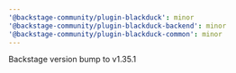 ```yaml
---
'@backstage-community/plugin-blackduck': minor
'@backstage-community/plugin-blackduck-backend': minor
'@backstage-community/plugin-blackduck-common': minor
---
```


Backstage version bump to v1.35.1
